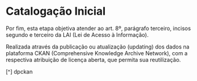 # Catalogação Inicial

Por fim, esta etapa objetiva atender ao art. 8º, parágrafo terceiro, incisos segundo e terceiro da LAI (Lei de Acesso à Informação).

Realizada através da publicação ou atualização (updating) dos dados na plataforma CKAN (Comprehensive Knowledge Archive Network), com a respectiva atribuição de licença aberta, que permita sua reutilização.

[^] dpckan